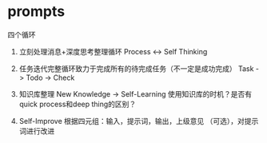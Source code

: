 # prompts

四个循环
1. 立刻处理消息+深度思考整理循环
Process <-> Self Thinking

2. 任务迭代完整循环致力于完成所有的待完成任务（不一定是成功完成）
Task -> Todo -> Check

3. 知识库整理
New Knowledge -> Self-Learning 
使用知识库的时机？是否有quick process和deep thing的区别？

4. Self-Improve
根据四元组：输入，提示词，输出，上级意见 （可选），对提示词进行改进